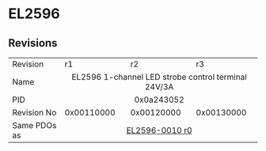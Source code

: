 # EL2596

## Revisions
<table>
<tr>
<td>Revision</td>
<td>r1</td>
<td>r2</td>
<td>r3</td>
</tr>
<tr>
<td>Name</td>
<td colspan=3 align="center">EL2596 1-channel LED strobe control terminal 24V/3A</td>
</tr>
<tr>
<td>PID</td>
<td colspan=3 align="center">0x0a243052</td>
</tr>
<tr>
<td>Revision No</td>
<td>0x00110000</td>
<td>0x00120000</td>
<td>0x00130000</td>
</tr>
<tr>
<td>Same PDOs as</td>
<td colspan=3 align="center"><a href="EL2596-0010.md">EL2596-0010 r0</a></td>
</tr>
</table>
